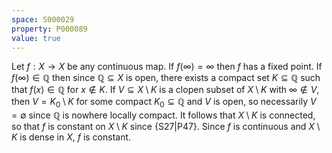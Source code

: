 ```yaml
---
space: S000029
property: P000089
value: true
---
```


Let $f:X\to X$ be any continuous map. If $f(\infty) = \infty$ then $f$ has a fixed point. If $f(\infty)\in \mathbb{Q}$ then since $\mathbb{Q}\subseteq X$ is open, there exists a compact set $K\subseteq \mathbb{Q}$ such that $f(x)\in\mathbb{Q}$ for $x\notin K$. If $V\subseteq X\setminus K$ is a clopen subset of $X\setminus K$ with $\infty\notin V$, then $V = K_0\setminus K$ for some compact $K_0\subseteq \mathbb{Q}$ and $V$ is open, so necessarily $V = \emptyset$ since $\mathbb{Q}$ is nowhere locally compact. It follows that $X\setminus K$ is connected, so that $f$ is constant on $X\setminus K$ since {S27|P47}. Since $f$ is continuous and $X\setminus K$ is dense in $X$, $f$ is constant.
